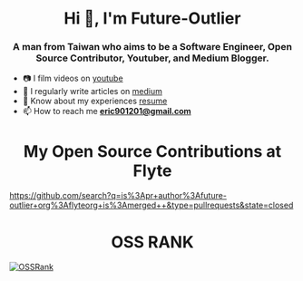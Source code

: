 <h1 align="center">Hi 👋, I'm Future-Outlier</h1>
<h3 align="center">A man from Taiwan who aims to be a Software Engineer, Open Source Contributor, Youtuber, and Medium Blogger.</h3>

- 📷 I film videos on [youtube](https://www.youtube.com/@future-outlier)
- 📝 I regularly write articles on [medium](https://future-outlier.medium.com/)
- 📄 Know about my experiences [resume](https://drive.google.com/file/d/1HlnmBUAPkuEfEA11emRpWD-kNGl5Worr/view?usp=sharing)
- 📫 How to reach me **eric901201@gmail.com**

<h1 align="center">My Open Source Contributions at Flyte</h1>

https://github.com/search?q=is%3Apr+author%3Afuture-outlier+org%3Aflyteorg+is%3Amerged++&type=pullrequests&state=closed


<h1 align="center"> OSS RANK </h1>


[![OSSRank](https://ossrank.com/widget/886376)](https://ossrank.com/c/886376-future-outlier)
